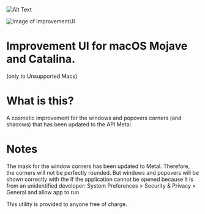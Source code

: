 ![Alt Text](../master/banner.png)

![Image of ImprovementUI](https://github.com/fabioiop/ImprovementUI/blob/master/banner.png)


# Improvement UI for macOS Mojave and Catalina.
(only to Unsupported Macs)


# What is this?

A cosmetic improvement for the windows and popovers corners (and shadows) that has been updated to the API Metal.  

# Notes

The mask for the window corners has been updated to Metal. Therefore, the corners will not be perfectly rounded. But windows and popovers will be shown correctly with the
If the application cannot be opened because it is from an unidentified developer:
System Preferences > Security & Privacy > General and allow app to run

This utility is provided to anyone free of charge.

